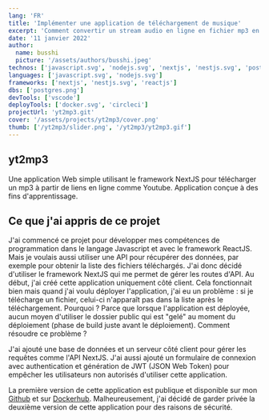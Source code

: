 ```yaml
---
lang: 'FR'
title: 'Implémenter une application de téléchargement de musique'
excerpt: 'Comment convertir un stream audio en ligne en fichier mp3 en naviguant sur les sites populaires de stream musical. Réalisé uniquement dans un but d apprentissage...'
date: '11 janvier 2022'
author:
  name: busshi
  picture: '/assets/authors/busshi.jpeg'
technos: ['javascript.svg', 'nodejs.svg', 'nextjs', 'nestjs.svg', 'postgres.png']
languages: ['javascript.svg', 'nodejs.svg']
frameworks: ['nextjs', 'nestjs.svg', 'reactjs']
dbs: ['postgres.png']
devTools: ['vscode']
deployTools: ['docker.svg', 'circleci']
projectUrl: 'yt2mp3.git'
cover: '/assets/projects/yt2mp3/cover.png'
thumb: ['/yt2mp3/slider.png', '/yt2mp3/yt2mp3.gif']
---
```


## yt2mp3

Une application Web simple utilisant le framework NextJS pour télécharger un mp3 à partir de liens en ligne comme Youtube. Application conçue à des fins d'apprentissage.

## Ce que j'ai appris de ce projet

J'ai commencé ce projet pour développer mes compétences de programmation dans le langage Javascript et avec le framework ReactJS. Mais je voulais aussi utiliser une API pour récupérer des données, par exemple pour obtenir la liste des fichiers téléchargés. J'ai donc décidé d'utiliser le framework NextJS qui me permet de gérer les routes d'API. Au début, j'ai créé cette application uniquement côté client. Cela fonctionnait bien mais quand j'ai voulu déployer l'application, j'ai eu un problème : si je télécharge un fichier, celui-ci n'apparaît pas dans la liste après le téléchargement. Pourquoi ? Parce que lorsque l'application est déployée, aucun moyen d'utiliser le dossier public qui est "gelé" au moment du déploiement (phase de build juste avant le déploiement). Comment résoudre ce problème ?

J'ai ajouté une base de données et un serveur côté client pour gérer les requêtes comme l'API NextJS. J'ai aussi ajouté un formulaire de connexion avec authentication et génération de JWT (JSON Web Token) pour empêcher les utilisateurs non autorisés d'utiliser cette application.

La première version de cette application est publique et disponible sur mon [Github](https://github.com/busshi/yt2mp3.git) et sur [Dockerhub](https://hub.docker.com/repository/docker/busshi/yt2mp3). Malheureusement, j'ai décidé de garder privée la deuxième version de cette application pour des raisons de sécurité.
